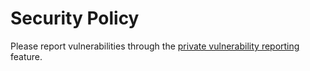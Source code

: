 # Security Policy

Please report vulnerabilities through the
[private vulnerability reporting](https://github.com/tera-arise/arise/security/advisories/new)
feature.
